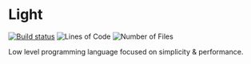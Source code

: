# Light

[![Build status](https://ci.appveyor.com/api/projects/status/nnfusmdujqft9xr4?svg=true)](https://ci.appveyor.com/project/hakudoshi23/light)
![Lines of Code](https://tokei.rs/b1/github/hakudoshi23/light)
![Number of Files](https://tokei.rs/b1/github/hakudoshi23/light?category=files)

Low level programming language focused on simplicity & performance.
